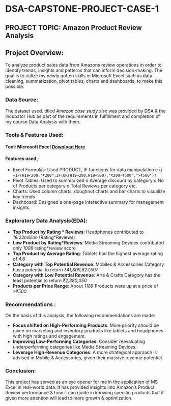 # DSA-CAPSTONE-PROJECT-CASE-1
## PROJECT TOPIC: Amazon Product Review Analysis
## Project Overview: 
To analyze product sales data from Amazons review operations in order to identify trends, insights and patterns that can inform decision-making. The goal is to utilize my newly gotten skills in Microsoft Excel such as data cleaning, summarization, pivot tables, charts and dashboards, to make this possible. 
### Data Source: 
The dataset used, titled  *Amazon case study.xlsx* was provided by DSA & the Incubator Hub as part of the requirements in fulfillment and completion of my course Data Analysis with them. 
### Tools & Features Used:
#### Tool: Microsoft Excel  [Download Here](https://www.microsoft.com/en-us/microsoft-365/excel?ocid=ORSEARCH_Bing&msockid=1d9ec785832e634d3841d23c828262a5)
#### Features used ;
-	Excel Formulas: Used PRODUCT, IF functions for data manipulation e.g
  ``` =IF(H19<200,"₹200",IF(OR(H19=200,H19=500),"₹200-₹500",">₹500")) ```
-	Pivot Tables: Used to summarized
  o	 Average discount by category
  o	  No of Products  per category
  o	 Total Reviews per category etc.
- Charts: Used column charts, doughnut charts and bar charts to visualize key trends
-	Dashboard: Designed a one-page interactive summary for management insights. 
###  Exploratory Data Analysis(EDA):
-	**Top Product by Rating * Reviews**: Headphones contributed to *18.22million* (Rating*Reviews)
-	**Low Product by Rating*Reviews**: Media Streaming Devices contributed only *1008* rating*review score
-	**Top Product by Average Rating**: Tablets had the highest average rating of *4.6*
-	**Category with Top Potential Revenue**: Mobiles & Accessories Category has a potential to return *₹41,809,827,597*
-	**Category with Low Potential Revenue**: Arts & Crafts Category has the least potential to return *₹2,380,050*
-	**Products per Price Range**: About *1189* Products were up at a price of   *>₹500*
### Recommendations :
On the basis of this analysis, the following recommendations  are made:
-	**Focus shifted on High-Performing Products**:
More priority should be given on marketing and inventory products like tablets and headphones with high ratings and engagement.
-	**Improving Low-Performing Categories**: 
Consider reevaluating underperforming categories like Media Streaming Devices.
-	**Leverage High-Revenue Categories**:
A more strategical approach is advised in Mobile & Accessories, given their massive revenue potential. 
### Conclusion:
This project has served as an eye opener for me in the application of MS Excel in real-world data. It has provided insights into Amazon’s Product Review performance & how it can guide in knowing specific products that if given more attention will lead to more growth & optimization. 
